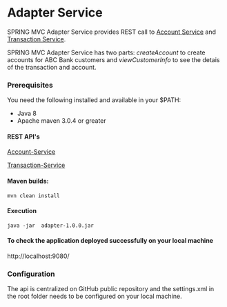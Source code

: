 # Adapter Service
  SPRING MVC Adapter Service provides REST call to [Account Service](https://github.com/ponrenjithnarayanavadivoo/bank-accounts.service01) and [Transaction Service](https://github.com/ponrenjithnarayanavadivoo/bank-transactions.service01). 
 
 SPRING MVC Adapter Service has two parts: _createAccount_ to create accounts for ABC Bank customers and _viewCustomerInfo_ to see the detais of the transaction and account.
  
### Prerequisites
You need the following installed and available in your $PATH:

* Java 8
* Apache maven 3.0.4 or greater

#### REST API's 

[Account-Service](https://github.com/ponrenjithnarayanavadivoo/be.abc.bank.accounts-api)

[Transaction-Service](https://github.com/ponrenjithnarayanavadivoo/be.abc.bank.transaction-api)

####  Maven builds:
```
mvn clean install
```

#### Execution
```
java -jar  adapter-1.0.0.jar
```

#### To check the application deployed successfully on your local machine 
http://localhost:9080/

###  Configuration

The api is centralized on GitHub public repository and the settings.xml in the root folder needs to be configured on your local machine.


